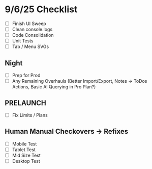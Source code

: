 # 9/6/25 Checklist
- [ ] Finish UI Sweep
- [ ] Clean console.logs
- [ ] Code Consolidation
- [ ] Unit Tests
- [ ] Tab / Menu SVGs

## Night
- [ ] Prep for Prod
- [ ] Any Remaining Overhauls (Better Import/Export, Notes -> ToDos Actions, Basic AI Querying in Pro Plan?)

## PRELAUNCH
- [ ] Fix Limits / Plans

## Human Manual Checkovers -> Refixes
- [ ] Mobile Test
- [ ] Tablet Test
- [ ] Mid Size Test
- [ ] Desktop Test
